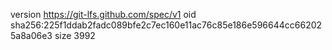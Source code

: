version https://git-lfs.github.com/spec/v1
oid sha256:225f1ddab2fadc089bfe2c7ec160e11ac76c85e186e596644cc662025a8a06e3
size 3992
